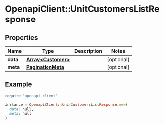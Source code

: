 # OpenapiClient::UnitCustomersListResponse

## Properties

| Name | Type | Description | Notes |
| ---- | ---- | ----------- | ----- |
| **data** | [**Array&lt;Customer&gt;**](Customer.md) |  | [optional] |
| **meta** | [**PaginationMeta**](PaginationMeta.md) |  | [optional] |

## Example

```ruby
require 'openapi_client'

instance = OpenapiClient::UnitCustomersListResponse.new(
  data: null,
  meta: null
)
```

